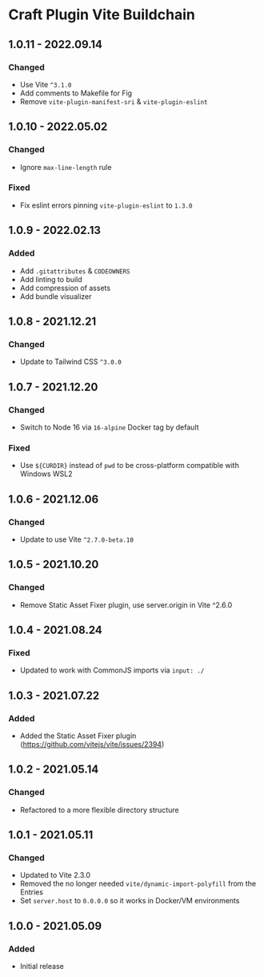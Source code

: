 # Craft Plugin Vite Buildchain

## 1.0.11 - 2022.09.14
### Changed
* Use Vite `^3.1.0`
* Add comments to Makefile for Fig
* Remove `vite-plugin-manifest-sri` & `vite-plugin-eslint`

## 1.0.10 - 2022.05.02
### Changed
* Ignore `max-line-length` rule

### Fixed
* Fix eslint errors pinning `vite-plugin-eslint` to `1.3.0`

## 1.0.9 - 2022.02.13
### Added

* Add `.gitattributes` & `CODEOWNERS`
* Add linting to build
* Add compression of assets
* Add bundle visualizer

## 1.0.8 - 2021.12.21
### Changed
* Update to Tailwind CSS `^3.0.0`

## 1.0.7 - 2021.12.20
### Changed
* Switch to Node 16 via `16-alpine` Docker tag by default

### Fixed
* Use `${CURDIR}` instead of `pwd` to be cross-platform compatible with Windows WSL2

## 1.0.6 - 2021.12.06
### Changed
* Update to use Vite `^2.7.0-beta.10`

## 1.0.5 - 2021.10.20
### Changed
* Remove Static Asset Fixer plugin, use server.origin in Vite ^2.6.0

## 1.0.4 - 2021.08.24
### Fixed
* Updated to work with CommonJS imports via `input: ./`

## 1.0.3 - 2021.07.22
### Added
* Added the Static Asset Fixer plugin (https://github.com/vitejs/vite/issues/2394)

## 1.0.2 - 2021.05.14
### Changed
* Refactored to a more flexible directory structure

## 1.0.1 - 2021.05.11
### Changed
* Updated to Vite 2.3.0
* Removed the no longer needed `vite/dynamic-import-polyfill` from the Entries
* Set `server.host` to `0.0.0.0` so it works in Docker/VM environments

## 1.0.0 - 2021.05.09
### Added
* Initial release
